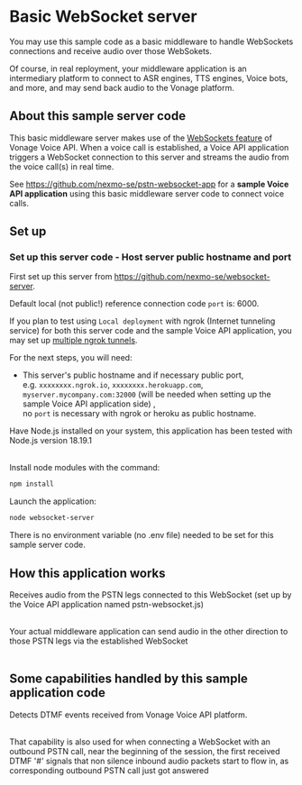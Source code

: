 # Basic WebSocket server

You may use this sample code as a basic middleware to handle WebSockets connections and receive audio over those WebSokets.

Of course, in real reployment, your middleware application is an intermediary platform to connect to ASR engines, TTS engines, Voice bots, and more, and may send back audio to the Vonage platform.

## About this sample server code

This basic middleware server makes use of the [WebSockets feature](https://developer.vonage.com/en/voice/voice-api/concepts/websockets) of Vonage Voice API. When a voice call is established, a Voice API application triggers a WebSocket connection to this server and streams the audio from the voice call(s) in real time.

See https://github.com/nexmo-se/pstn-websocket-app for a **sample Voice API application** using this basic middleware server code to connect voice calls.

## Set up

### Set up this server code - Host server public hostname and port

First set up this server from https://github.com/nexmo-se/websocket-server.

Default local (not public!) reference connection code `port` is: 6000.

If you plan to test using `Local deployment` with ngrok (Internet tunneling service) for both this server code and the sample Voice API application, you may set up [multiple ngrok tunnels](https://ngrok.com/docs/agent/config/#tunnel-configurations).

For the next steps, you will need:
- This server's public hostname and if necessary public port,</br>
e.g. `xxxxxxxx.ngrok.io`, `xxxxxxxx.herokuapp.com`, `myserver.mycompany.com:32000` (will be needed when setting up the sample Voice API application side) ,</br>
no `port` is necessary with ngrok or heroku as public hostname.</br>

Have Node.js installed on your system, this application has been tested with Node.js version 18.19.1<br><br>

Install node modules with the command:<br>
 ```bash
npm install
```

Launch the application:<br>
```bash
node websocket-server
```

There is no environment variable (no .env file) needed to be set for this sample server code.<br>

## How this application works

Receives audio from the PSTN legs connected to this WebSocket (set up by the Voice API application named pstn-websocket.js)<br><br>

Your actual middleware application can send audio in the other direction to those PSTN legs via the established WebSocket<br><br>



## Some capabilities handled by this sample application code

Detects DTMF events received from Vonage Voice API platform.<br><br>

That capability is also used for when connecting a WebSocket with an outbound PSTN call, near the beginning of the session, the first received DTMF '#' signals that non silence inbound audio packets start to flow in, as corresponding outbound PSTN call just got answered<br><br>
